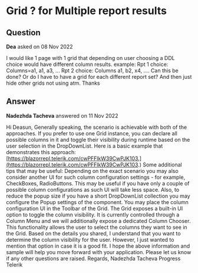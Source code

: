 # Grid ? for Multiple report results

## Question

**Dea** asked on 08 Nov 2022

I would like 1 page with 1 grid that depending on user choosing a DDL choice would have different column results. example: Rpt 1 choice: Columns=a1, a1, a3, ... Rpt 2 choice: Columns a1, b2, x4, .... Can this be done? Or do I have to have a grid for each different report set? And then just hide other grids not using atm. Thanks

## Answer

**Nadezhda Tacheva** answered on 11 Nov 2022

Hi Deasun, Generally speaking, the scenario is achievable with both of the approaches. If you prefer to use one Grid instance, you can declare all possible columns in it and toggle their visibility during runtime based on the user selection in the DropDownList. Here is a basic example that demonstrates this approach: [https://blazorrepl.telerik.com/cwPFFlkW39CwPJK103.](https://blazorrepl.telerik.com/cwPFFlkW39CwPJK103.) Some additional tips that may be useful: Depending on the exact scenario you may also consider another UI for such column configuration settings - for example, CheckBoxes, RadioButtons. This may be useful if you have only a couple of possible column configurations as such UI will take less space. Also, to reduce the popup size if you have a short DropDownList collection you may configure the Popup settings of the component. You may place the column configuration UI in the Toolbar of the Grid. The Grid exposes a built-in UI option to toggle the column visibility. It is currently controlled through a Column Menu and we will additionally expose a dedicated Column Chooser. This functionality allows the user to select the columns they want to see in the Grid. Based on the details you shared, I understand that you want to determine the column visibility for the user. However, I just wanted to mention that option in case it is a good fit. I hope the above information and sample will help you move forward with your application. Please let us know if any other questions are raised. Regards, Nadezhda Tacheva Progress Telerik
